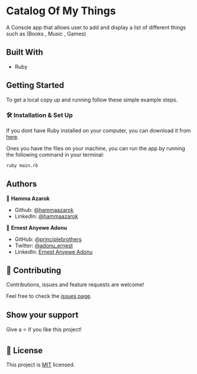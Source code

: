 # Catalog Of My Things

A Console app that allows user to add and display a list of different things such as (Books , Music , Games)

## Built With

- Ruby

## Getting Started

To get a local copy up and running follow these simple example steps.

### 🛠 Installation & Set Up

If you dont have Ruby installed on your computer, you can download it from [here](https://www.ruby-lang.org/en/downloads/).

Ones you have the files on your machine, you can run the app by running the following command in your terminal:

```bash
ruby main.rb
```

## Authors

👤 **Hamma Azarok**

- Github: [@hammaazarok]()
- LinkedIn: [@hammaazarok]()

👤 **Ernest Anyewe Adonu**

- GitHub: [@principlebrothers](https://github.com/principlebrothers)
- Twitter: [@adonu_ernest](https://twitter.com/adonu_ernest)
- LinkedIn: [Ernest Anyewe Adonu](www.linkedin.com/in/ernest-anyewe-adonu)

## 🤝 Contributing

Contributions, issues and feature requests are welcome!

Feel free to check the [issues page](https://github.com/hammaazarok/catalog-of-my-things/issues/new).

## Show your support

Give a ⭐️ if you like this project!

## 📝 License

This project is [MIT](./LICENSE) licensed.
